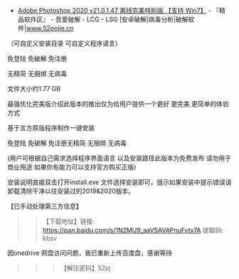 - [Adobe Photoshop 2020 v21.0.1.47 离线完美特别版 【支持 Win7】](https://www.52pojie.cn/forum.php?mod=viewthread&tid=1058206&ctid=1668) - 『精品软件区』 - 吾爱破解 - LCG - LSG |安卓破解|病毒分析|破解软件|www.52pojie.cn 

（可自定义安装目录  可自定义程序语言）

免登陆 免破解 免注册

无精简 无捆绑 无病毒

文件大小约1.77 GB

最强优化完美版介绍此版本的推出仅为给用户提供一个更好 更完美 更简单的体验方式

基于言方原版程序制作一键安装

免登陆 免破解 免注册无精简 无捆绑 无病毒

 (用户可根据自己需求选择程序界面语言 以及安装路径此版本为免费发布 请勿用于商业用途 如果你有能力可以支持官方购买正版)
 
 安装说明直接双击打开install.exe 文件选择安装即可，提示如果安装中提示错误请卸载清除干净以往安装过的2019&2020版本。

【已手动处理第三方信息】

>> 【下载地址】链接: https://pan.baidu.com/s/1N2MU9_aaV5AVAPnuFvtx7A 提取码: kbsv

因onedrive 网盘访问问题，我已重新上传百度盘，感谢等待

>>>【解压密码】52pj

